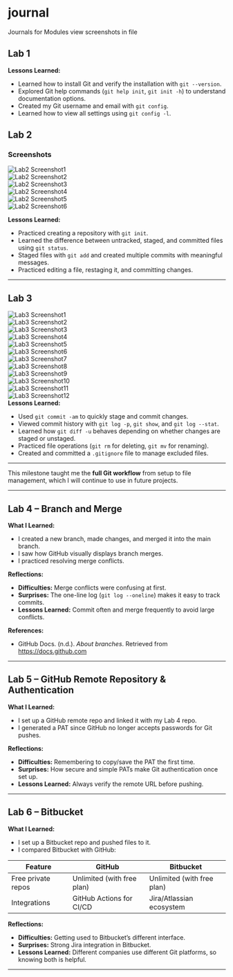 # journal
Journals for Modules 
view screenshots in file

## Lab 1
**Lessons Learned:**
- Learned how to install Git and verify the installation with `git --version`.
- Explored Git help commands (`git help init`, `git init -h`) to understand documentation options.
- Created my Git username and email with `git config`.
- Learned how to view all settings using `git config -l`.

## Lab 2
### Screenshots
![Lab2 Screenshot1](Picture1.png)  
![Lab2 Screenshot2](Picture2.png)  
![Lab2 Screenshot3](Picture3.png)  
![Lab2 Screenshot4](Picture4.png)  
![Lab2 Screenshot5](Picture5.png)  
![Lab2 Screenshot6](Picture6.png)  

**Lessons Learned:**
- Practiced creating a repository with `git init`.
- Learned the difference between untracked, staged, and committed files using `git status`.
- Staged files with `git add` and created multiple commits with meaningful messages.
- Practiced editing a file, restaging it, and committing changes.

---

## Lab 3
![Lab3 Screenshot1](Picture7.png)  
![Lab3 Screenshot2](Picture8.png)  
![Lab3 Screenshot3](Picture9.png)  
![Lab3 Screenshot4](Picture10.png)  
![Lab3 Screenshot5](Picture11.png)  
![Lab3 Screenshot6](Picture12.png)  
![Lab3 Screenshot7](Picture13.png)  
![Lab3 Screenshot8](Picture14.png)  
![Lab3 Screenshot9](Picture15.png)  
![Lab3 Screenshot10](Picture16.png)  
![Lab3 Screenshot11](Picture17.png)  
![Lab3 Screenshot12](Picture18.png)  
**Lessons Learned:**
- Used `git commit -am` to quickly stage and commit changes.
- Viewed commit history with `git log -p`, `git show`, and `git log --stat`.
- Learned how `git diff -u` behaves depending on whether changes are staged or unstaged.
- Practiced file operations (`git rm` for deleting, `git mv` for renaming).
- Created and committed a `.gitignore` file to manage excluded files.

---

This milestone taught me the **full Git workflow** from setup to file management, which I will continue to use in future projects.

---

## Lab 4 – Branch and Merge  

**What I Learned:**  
- I created a new branch, made changes, and merged it into the main branch.  
- I saw how GitHub visually displays branch merges.  
- I practiced resolving merge conflicts.  

**Reflections:**  
- **Difficulties:** Merge conflicts were confusing at first.  
- **Surprises:** The one-line log (`git log --oneline`) makes it easy to track commits.  
- **Lessons Learned:** Commit often and merge frequently to avoid large conflicts.  

**References:**  
- GitHub Docs. (n.d.). *About branches*. Retrieved from https://docs.github.com  

---

## Lab 5 – GitHub Remote Repository & Authentication  

**What I Learned:**  
- I set up a GitHub remote repo and linked it with my Lab 4 repo.  
- I generated a PAT since GitHub no longer accepts passwords for Git pushes.  


**Reflections:**  
- **Difficulties:** Remembering to copy/save the PAT the first time.  
- **Surprises:** How secure and simple PATs make Git authentication once set up.  
- **Lessons Learned:** Always verify the remote URL before pushing.  

---

## Lab 6 – Bitbucket  

**What I Learned:**  
- I set up a Bitbucket repo and pushed files to it.  
- I compared Bitbucket with GitHub:  

| Feature | GitHub | Bitbucket |  
|---------|--------|-----------|  
| Free private repos | Unlimited (with free plan) | Unlimited (with free plan) |  
| Integrations | GitHub Actions for CI/CD | Jira/Atlassian ecosystem |  


**Reflections:**  
- **Difficulties:** Getting used to Bitbucket’s different interface.  
- **Surprises:** Strong Jira integration in Bitbucket.  
- **Lessons Learned:** Different companies use different Git platforms, so knowing both is helpful.  


---


